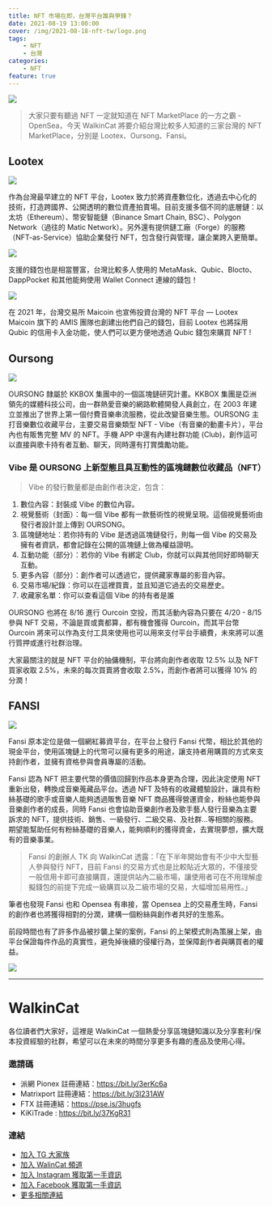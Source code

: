 ```yaml
---
title: NFT 市場在即，台灣平台誰與爭鋒？
date: 2021-08-19 13:00:00
cover: /img/2021-08-18-nft-tw/logo.png
tags:
    - NFT
    - 台灣
categories:
    - NFT
feature: true
---
```


<img src="/img/2021-08-18-nft-tw/logo.png">


> 大家只要有聽過 NFT 一定就知道在 NFT MarketPlace 的一方之霸 - OpenSea，今天 WalkinCat 將要介紹台灣比較多人知道的三家台灣的 NFT MarketPlace，分別是 Lootex、Oursong、Fansi。

## Lootex 

<img src="/img/2021-08-18-nft-tw/lootex-1.png">

作為台灣最早建立的 NFT 平台，Lootex 致力於將資產數位化，透過去中心化的技術，打造跨國界、公開透明的數位資產拍賣場。目前支援多個不同的底層鏈：以太坊（Ethereum）、幣安智能鏈（Binance Smart Chain, BSC）、Polygon Network（過往的 Matic Network）。另外還有提供鏈工廠（Forge）的服務（NFT-as-Service）協助企業發行 NFT，包含發行與管理，讓企業跨入更簡單。

<img src="/img/2021-08-18-nft-tw/lootex-2.png">

支援的錢包也是相當豐富，台灣比較多人使用的 MetaMask、Qubic、Blocto、DappPocket 和其他能夠使用 Wallet Connect 連線的錢包！

<img src="/img/2021-08-18-nft-tw/lootex-3.png">

在 2021 年，台灣交易所 Maicoin 也宣佈投資台灣的 NFT 平台 — Lootex Maicoin 旗下的 AMIS 團隊也創建出他們自己的錢包，目前 Lootex 也將採用 Qubic 的信用卡入金功能，使人們可以更方便地透過 Qubic 錢包來購買 NFT ! 

## Oursong

<img src="/img/2021-08-18-nft-tw/oursong-1.png">

OURSONG 隸屬於 KKBOX 集團中的一個區塊鏈研究計畫。KKBOX 集團是亞洲領先的媒體科技公司，由一群熱愛音樂的網路軟體開發人員創立，在 2003 年建立並推出了世界上第一個付費音樂串流服務，從此改變音樂生態。OURSONG 主打音樂數位收藏平台，主要交易音樂類型 NFT - Vibe（有音樂的動畫卡片），平台內也有販售完整 MV 的 NFT。手機 APP 中還有內建社群功能 (Club)，創作這可以直接與歌卡持有者互動、聊天，同時還有打賞獎勵功能。

### Vibe 是 OURSONG 上新型態且具互動性的區塊鏈數位收藏品（NFT）

> Vibe 的發行數量都是由創作者決定，包含：

1. 數位內容：封裝成 Vibe 的數位內容。
2. 視覺藝術（封面）：每一個 Vibe 都有一款藝術性的視覺呈現。這個視覺藝術由發行者設計並上傳到 OURSONG。
3. 區塊鏈地址：若你持有的 Vibe 是透過區塊鏈發行，則每一個 Vibe 的交易及擁有者資訊，都會記錄在公開的區塊鏈上做為權益證明。
4. 互動功能（部分）：若你的 Vibe 有綁定 Club，你就可以與其他同好即時聊天互動。
5. 更多內容（部分）：創作者可以透過它，提供藏家專屬的影音內容。
6. 交易市場/紀錄：你可以在這裡買賣，並且知道它過去的交易歷史。
7. 收藏家名單：你可以查看這個 Vibe 的持有者是誰

OURSONG 也將在 8/16 進行 Ourcoin 空投，而其活動內容為只要在 4/20 - 8/15 參與 NFT 交易，不論是買或賣都算，都有機會獲得 Ourcoin，而其平台幣 Ourcoin 將來可以作為支付工具來使用也可以用來支付平台手續費，未來將可以進行質押或進行社群治理。

大家最關注的就是 NFT 平台的抽傭機制，平台將向創作者收取 12.5% 以及 NFT 買家收取 2.5%，未來的每次買賣將會收取 2.5%，而創作者將可以獲得 10% 的分潤！

## FANSI

<img src="/img/2021-08-18-nft-tw/fansi-1.png">

Fansi 原本定位是做一個網紅募資平台，在平台上發行 Fansi 代幣，相比於其他的現金平台，使用區塊鏈上的代幣可以擁有更多的用途，讓支持者用購買的方式來支持創作者，並擁有資格參與會員專屬的活動。

Fansi 認為 NFT 把主要代幣的價值回歸到作品本身更為合理，因此決定使用 NFT 重新出發，轉換成音樂蒐藏品平台。透過 NFT 及特有的收藏體驗設計，讓具有粉絲基礎的歌手或音樂人能夠透過販售音樂 NFT 商品獲得營運資金，粉絲也能參與音樂創作者的成長，同時 Fansi 也會協助音樂創作者及歌手藝人發行音樂為主要訴求的 NFT，提供技術、銷售、一級發行、二級交易、及社群...等相關的服務。期望能幫助任何有粉絲基礎的音樂人，能夠順利的獲得資金，去實現夢想，擴大既有的音樂事業。

> Fansi 的創辦人 TK 向 WalkinCat 透露：「在下半年開始會有不少中大型藝人參與發行 NFT，目前 Fansi 的交易方式也是比較貼近大眾的，不僅接受一般信用卡即可直接購買，還提供站內二級市場，讓使用者可在不用理解虛擬錢包的前提下完成一級購買以及二級市場的交易，大幅增加易用性。」

筆者也發現 Fansi 也和 Opensea 有串接，當 Opensea 上的交易產生時，Fansi 的創作者也將獲得相對的分潤，建構一個粉絲與創作者共好的生態系。

前段時間也有了許多作品被抄襲上架的案例，Fansi 的上架模式則為策展上架，由平台保證每件作品的真實性，避免掉後續的侵權行為，並保障創作者與購買者的權益。

<img src="/img/2021-08-18-nft-tw/fansi-2.png">

---
# WalkinCat
各位讀者們大家好，這裡是 WalkinCat 一個熱愛分享區塊鏈知識以及分享套利/保本投資經驗的社群，希望可以在未來的時間分享更多有趣的產品及使用心得。

### 邀請碼
- 派網 Pionex 註冊連結：https://bit.ly/3erKc6a
- Matrixport 註冊連結：https://bit.ly/3l231AW
- FTX 註冊連結：https://pse.is/3hugfs
- KiKiTrade : https://bit.ly/37KgR31

### 連結
- [加入 TG 大家族](https://t.me/walkincat)
- [加入 WalinCat 頻道](https://t.me/walkincat2020)
- [加入 Instagram 獲取第一手資訊](https://bit.ly/2TgZ6ou)
- [加入 Facebook 獲取第一手資訊](https://bit.ly/3xMmPMd)
- [更多相關連結](https://linktr.ee/walkincat)
